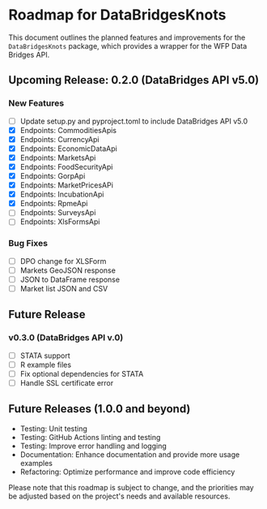 # Roadmap for DataBridgesKnots

This document outlines the planned features and improvements for the `DataBridgesKnots` package, which provides a wrapper for the WFP Data Bridges API.

## Upcoming Release: 0.2.0 (DataBridges API v5.0)

### New Features
- [ ] Update setup.py and pyproject.toml to include DataBridges API v5.0
- [X] Endpoints: CommoditiesApis
- [X] Endpoints: CurrencyApi
- [X] Endpoints: EconomicDataApi
- [X] Endpoints: MarketsApi
- [X] Endpoints: FoodSecurityApi
- [X] Endpoints: GorpApi
- [X] Endpoints: MarketPricesAPi
- [X] Endpoints: IncubationApi
- [X] Endpoints: RpmeApi
- [ ] Endpoints: SurveysApi
- [ ] Endpoints: XlsFormsApi

### Bug Fixes
- [ ] DPO change for XLSForm
- [ ] Markets GeoJSON response
- [ ] JSON to DataFrame response
- [ ] Market list JSON and CSV

## Future Release
### v0.3.0 (DataBridges API v.0)
- [ ] STATA support
- [ ] R example files
- [ ] Fix optional dependencies for STATA
- [ ] Handle SSL certificate error

## Future Releases (1.0.0 and beyond)
- Testing: Unit testing
- Testing: GitHub Actions linting and testing
- Testing: Improve error handling and logging
- Documentation: Enhance documentation and provide more usage examples
- Refactoring: Optimize performance and improve code efficiency

Please note that this roadmap is subject to change, and the priorities may be adjusted based on the project's needs and available resources.
